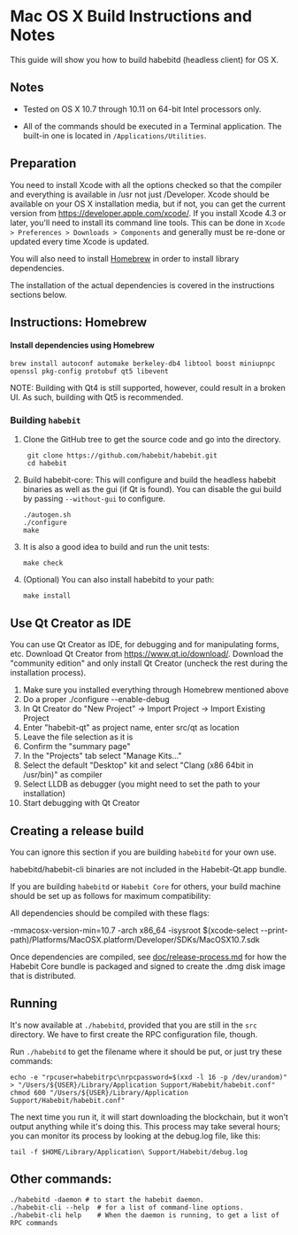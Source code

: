 Mac OS X Build Instructions and Notes
====================================
This guide will show you how to build habebitd (headless client) for OS X.

Notes
-----

* Tested on OS X 10.7 through 10.11 on 64-bit Intel processors only.

* All of the commands should be executed in a Terminal application. The
built-in one is located in `/Applications/Utilities`.

Preparation
-----------

You need to install Xcode with all the options checked so that the compiler
and everything is available in /usr not just /Developer. Xcode should be
available on your OS X installation media, but if not, you can get the
current version from https://developer.apple.com/xcode/. If you install
Xcode 4.3 or later, you'll need to install its command line tools. This can
be done in `Xcode > Preferences > Downloads > Components` and generally must
be re-done or updated every time Xcode is updated.

You will also need to install [Homebrew](http://brew.sh) in order to install library
dependencies.

The installation of the actual dependencies is covered in the instructions
sections below.

Instructions: Homebrew
----------------------

#### Install dependencies using Homebrew

    brew install autoconf automake berkeley-db4 libtool boost miniupnpc openssl pkg-config protobuf qt5 libevent

NOTE: Building with Qt4 is still supported, however, could result in a broken UI. As such, building with Qt5 is recommended.

### Building `habebit`

1. Clone the GitHub tree to get the source code and go into the directory.

        git clone https://github.com/habebit/habebit.git
        cd habebit

2.  Build habebit-core:
    This will configure and build the headless habebit binaries as well as the gui (if Qt is found).
    You can disable the gui build by passing `--without-gui` to configure.

        ./autogen.sh
        ./configure
        make

3.  It is also a good idea to build and run the unit tests:

        make check

4.  (Optional) You can also install habebitd to your path:

        make install

Use Qt Creator as IDE
------------------------
You can use Qt Creator as IDE, for debugging and for manipulating forms, etc.
Download Qt Creator from https://www.qt.io/download/. Download the "community edition" and only install Qt Creator (uncheck the rest during the installation process).

1. Make sure you installed everything through Homebrew mentioned above
2. Do a proper ./configure --enable-debug
3. In Qt Creator do "New Project" -> Import Project -> Import Existing Project
4. Enter "habebit-qt" as project name, enter src/qt as location
5. Leave the file selection as it is
6. Confirm the "summary page"
7. In the "Projects" tab select "Manage Kits..."
8. Select the default "Desktop" kit and select "Clang (x86 64bit in /usr/bin)" as compiler
9. Select LLDB as debugger (you might need to set the path to your installation)
10. Start debugging with Qt Creator

Creating a release build
------------------------
You can ignore this section if you are building `habebitd` for your own use.

habebitd/habebit-cli binaries are not included in the Habebit-Qt.app bundle.

If you are building `habebitd` or `Habebit Core` for others, your build machine should be set up
as follows for maximum compatibility:

All dependencies should be compiled with these flags:

 -mmacosx-version-min=10.7
 -arch x86_64
 -isysroot $(xcode-select --print-path)/Platforms/MacOSX.platform/Developer/SDKs/MacOSX10.7.sdk

Once dependencies are compiled, see [doc/release-process.md](release-process.md) for how the Habebit Core
bundle is packaged and signed to create the .dmg disk image that is distributed.

Running
-------

It's now available at `./habebitd`, provided that you are still in the `src`
directory. We have to first create the RPC configuration file, though.

Run `./habebitd` to get the filename where it should be put, or just try these
commands:

    echo -e "rpcuser=habebitrpc\nrpcpassword=$(xxd -l 16 -p /dev/urandom)" > "/Users/${USER}/Library/Application Support/Habebit/habebit.conf"
    chmod 600 "/Users/${USER}/Library/Application Support/Habebit/habebit.conf"

The next time you run it, it will start downloading the blockchain, but it won't
output anything while it's doing this. This process may take several hours;
you can monitor its process by looking at the debug.log file, like this:

    tail -f $HOME/Library/Application\ Support/Habebit/debug.log

Other commands:
-------

    ./habebitd -daemon # to start the habebit daemon.
    ./habebit-cli --help  # for a list of command-line options.
    ./habebit-cli help    # When the daemon is running, to get a list of RPC commands
